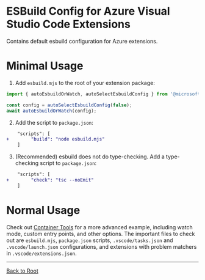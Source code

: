 # ESBuild Config for Azure Visual Studio Code Extensions

Contains default esbuild configuration for Azure extensions.

# Minimal Usage

1. Add `esbuild.mjs` to the root of your extension package:
```js
import { autoEsbuildOrWatch, autoSelectEsbuildConfig } from '@microsoft/vscode-azext-eng/esbuild';

const config = autoSelectEsbuildConfig(false);
await autoEsbuildOrWatch(config);
```

2. Add the script to `package.json`:
```diff
    "scripts": [
+        "build": "node esbuild.mjs"
    ]
```

3. (Recommended) esbuild does not do type-checking. Add a type-checking script to `package.json`:
```diff
    "scripts": [
+        "check": "tsc --noEmit"
    ]
```

# Normal Usage

Check out [Container Tools](https://github.com/microsoft/vscode-containers) for a more advanced example,
including watch mode, custom entry points, and other options. The important files to check out are
`esbuild.mjs`, `package.json` scripts, `.vscode/tasks.json` and `.vscode/launch.json` configurations,
and extensions with problem matchers in `.vscode/extensions.json`.

---

[Back to Root](../../README.md)
